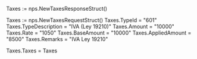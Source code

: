 Taxes := nps.NewTaxesResponseStruct()

Taxes := nps.NewTaxesRequestStruct()
Taxes.TypeId = "601"
Taxes.TypeDescription = "IVA (Ley 19210)"
Taxes.Amount = "10000"
Taxes.Rate = "1050"
Taxes.BaseAmount = "10000"
Taxes.AppliedAmount = "8500"
Taxes.Remarks = "IVA Ley 19210"

Taxes.Taxes = Taxes

